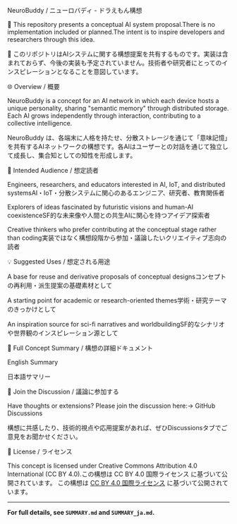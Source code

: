 NeuroBuddy / ニューロバディ - ドラえもん構想

🧠 This repository presents a conceptual AI system proposal.There is no implementation included or planned.The intent is to inspire developers and researchers through this idea.

🧠 このリポジトリはAIシステムに関する構想提案を共有するものです。実装は含まれておらず、今後の実装も予定されていません。技術者や研究者にとってのインスピレーションとなることを意図しています。

🌐 Overview / 概要

NeuroBuddy is a concept for an AI network in which each device hosts a unique personality, sharing "semantic memory" through distributed storage. Each AI grows independently through interaction, contributing to a collective intelligence.

NeuroBuddy は、各端末に人格を持たせ、分散ストレージを通じて「意味記憶」を共有するAIネットワークの構想です。各AIはユーザーとの対話を通じて独立して成長し、集合知としての知性を形成します。

🎯 Intended Audience / 想定読者

Engineers, researchers, and educators interested in AI, IoT, and distributed systemsAI・IoT・分散システムに関心のあるエンジニア、研究者、教育関係者

Explorers of ideas fascinated by futuristic visions and human-AI coexistenceSF的な未来像や人間との共生AIに関心を持つアイデア探索者

Creative thinkers who prefer contributing at the conceptual stage rather than coding実装ではなく構想段階から参加・議論したいクリエイティブ志向の読者

💡 Suggested Uses / 想定される用途

A base for reuse and derivative proposals of conceptual designsコンセプトの再利用・派生提案の基礎素材として

A starting point for academic or research-oriented themes学術・研究テーマのきっかけとして

An inspiration source for sci-fi narratives and worldbuildingSF的なシナリオや世界観のインスピレーション源として

📄 Full Concept Summary / 構想の詳細ドキュメント

English Summary

日本語サマリー

💬 Join the Discussion / 議論に参加する

Have thoughts or extensions? Please join the discussion here:→ GitHub Discussions

構想に共感したり、技術的視点や応用提案があれば、ぜひDiscussionsタブでご意見をお聞かせください。

🧾 License / ライセンス

This concept is licensed under Creative Commons Attribution 4.0 International (CC BY 4.0).この構想は CC BY 4.0 国際ライセンス に基づいて公開されています。
この構想は [CC BY 4.0 国際ライセンス](https://creativecommons.org/licenses/by/4.0/deed.ja) に基づいて公開されています。

---

**For full details, see `SUMMARY.md` and `SUMMARY_ja.md`.**
